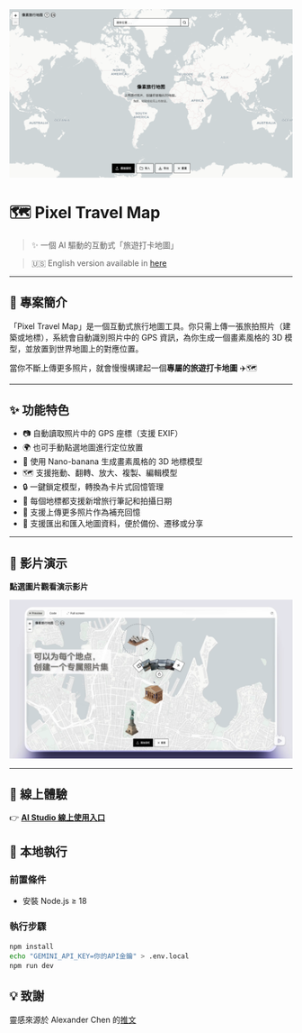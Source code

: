 <div align="center">
<img src="public/banner_CN.png"/>
</div>

# 🗺️ Pixel Travel Map

> ✨ 一個 AI 驅動的互動式「旅遊打卡地圖」 

> 🇺🇸 English version available in [here](./README.md)

---

## 📍 專案簡介

「Pixel Travel Map」是一個互動式旅行地圖工具。你只需上傳一張旅拍照片（建築或地標），系統會自動識別照片中的 GPS 資訊，為你生成一個畫素風格的 3D 模型，並放置到世界地圖上的對應位置。

當你不斷上傳更多照片，就會慢慢構建起一個**專屬的旅遊打卡地圖** ✈️🗺️

---

## ✨ 功能特色

- 📷 自動讀取照片中的 GPS 座標（支援 EXIF）
- 🌍 也可手動點選地圖進行定位放置
- 🧱 使用 Nano-banana 生成畫素風格的 3D 地標模型
- 🗺️ 支援拖動、翻轉、放大、複製、編輯模型
- 🔒 一鍵鎖定模型，轉換為卡片式回憶管理
- 📝 每個地標都支援新增旅行筆記和拍攝日期
- 📸 支援上傳更多照片作為補充回憶
- 💾 支援匯出和匯入地圖資料，便於備份、遷移或分享

---

## 🎥 影片演示

<p><b>點選圖片觀看演示影片</b></p>
<div align="center">
<a href="https://www.bilibili.com/video/BV11dYjzREGd/?spm_id_from=333.1387.homepage.video_card.click&vd_source=180b54ccdee7adafa153cde5e97d8245"><img src="public\demo.png" alt=""></a>
</div>

---

## 🧪 線上體驗

👉 **[AI Studio 線上使用入口](https://ai.studio/apps/drive/113edx7Jx0lFvbYKOFW8cxh5azo4p4SBA)**

## 🚀 本地執行

### 前置條件

- 安裝 Node.js ≥ 18

### 執行步驟

```bash
npm install
echo "GEMINI_API_KEY=你的API金鑰" > .env.local
npm run dev
```

## 💡 致謝

靈感來源於 Alexander Chen 的[推文](https://x.com/alexanderchen/status/1961169243199672648)